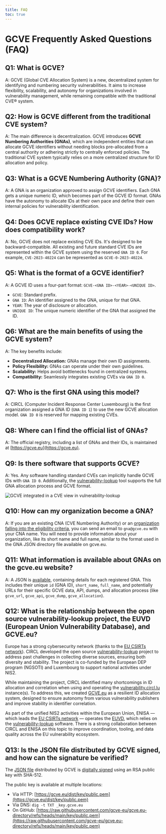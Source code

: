 ```yaml
---
title: FAQ
toc: true
---
```


# GCVE Frequently Asked Questions (FAQ)

## **Q1: What is GCVE?**

A: GCVE (Global CVE Allocation System) is a new, decentralized system for identifying and numbering security vulnerabilities. It aims to increase flexibility, scalability, and autonomy for organizations involved in vulnerability management, while remaining compatible with the traditional CVE® system.

## **Q2: How is GCVE different from the traditional CVE system?**

A: The main difference is decentralization. GCVE introduces **GCVE Numbering Authorities (GNAs)**, which are independent entities that can allocate GCVE identifiers without needing blocks pre-allocated from a central authority or adhering strictly to centrally enforced policies. The traditional CVE system typically relies on a more centralized structure for ID allocation and policy.

## **Q3: What is a GCVE Numbering Authority (GNA)?**

A: A GNA is an organization approved to assign GCVE identifiers. Each GNA gets a unique numeric ID, which becomes part of the GCVE ID format. GNAs have the autonomy to allocate IDs at their own pace and define their own internal policies for vulnerability identification.

## **Q4: Does GCVE replace existing CVE IDs? How does compatibility work?**

A: No, GCVE does not replace existing CVE IDs. It's designed to be backward-compatible. All existing and future standard CVE IDs are represented within the GCVE system using the reserved `GNA ID 0`. For example, `CVE-2023-40224` can be represented as `GCVE-0-2023-40224`.

## **Q5: What is the format of a GCVE identifier?**

A: A GCVE ID uses a four-part format: `GCVE-<GNA ID>-<YEAR>-<UNIQUE ID>`.
*   `GCVE`: Standard prefix.
*   `GNA ID`: An identifier assigned to the GNA, unique for that GNA.
*   `YEAR`: The year of disclosure or allocation.
*   `UNIQUE ID`: The unique numeric identifier of the GNA that assigned the ID.

## **Q6: What are the main benefits of using the GCVE system?**

A: The key benefits include:
*   **Decentralized Allocation:** GNAs manage their own ID assignments.
*   **Policy Flexibility:** GNAs can operate under their own guidelines.
*   **Scalability:** Helps avoid bottlenecks found in centralized systems.
*   **Compatibility:** Seamlessly integrates existing CVEs via `GNA ID 0`.

## **Q7: Who is the first GNA using this model?**

A: CIRCL (Computer Incident Response Center Luxembourg) is the first organization assigned a GNA ID (`GNA ID 1`) to use the new GCVE allocation model. `GNA ID 0` is reserved for mapping existing CVEs.

## **Q8: Where can I find the official list of GNAs?**

A: The official registry, including a list of GNAs and their IDs, is maintained at [https://gcve.eu](https://gcve.eu).

## **Q9: Is there software that supports GCVE?**

A: Yes. Any software handling standard CVEs can implicitly handle GCVE IDs with `GNA ID 0`. Additionally, the [vulnerability-lookup](https://www.vulnerability-lookup.org) tool supports the full GNA allocation process and GCVE format.

![GCVE integrated in a CVE view in vulnerability-lookup](/images/usage.png)

## **Q10: How can my organization become a GNA?**

A: If you are an existing CNA (CVE Numbering Authority) or an [organization falling into the eligibility criteria](https://gcve.eu/about/#eligibility-and-process-to-obtain-a-gna-id), you can send an email to `gna@gcve.eu` with your CNA name. You will need to provide information about your organization, like its short name and full name, similar to the format used in the GNA JSON directory file available on gcve.eu.

## **Q11: What information is available about GNAs on the gcve.eu website?**

A: A JSON is [available](https://gcve.eu/dist/gcve.json), containing details for each registered GNA. This includes their unique `id` (GNA ID), `short_name`, `full_name`, and potentially URLs for their specific GCVE data, API, dumps, and allocation process (like `gcve_url`, `gcve_api`, `gcve_dump`, `gcve_allocation`).

## **Q12: What is the relationship between the open source vulnerability-lookup project, the EUVD (European Union Vulnerability Database), and GCVE.eu?**

Europe has a strong cybersecurity network (thanks to the [EU CSIRTs network](https://csirtsnetwork.eu/)). CIRCL developed the open source [vulnerability-lookup](https://www.vulnerability-lookup.org/) project to address past challenges in collecting diverse sources, ensuring both diversity and stability. The project is co-funded by the European DEP program (NGSOTI) and Luxembourg to support national activities under NIS2.

While maintaining the project, CIRCL identified many shortcomings in ID allocation and correlation when using and operating the [vulnerability.circl.lu](https://vulnerability.circl.lu/) instance(s). To address this, we created [GCVE.eu](https://gcve.eu) as a resilient ID allocation system, designed to ensure autonomy from various vulnerability publishers and improve stability in identifier correlation.

As part of the unified NIS2 activities within the European Union, ENISA — which leads the [EU CSIRTs network](https://csirtsnetwork.eu/) — operates the [EUVD](https://euvd.enisa.europa.eu/), which relies on the [vulnerability-lookup](https://euvd.enisa.europa.eu/faq) software. There is a strong collaboration between CIRCL and ENISA on this topic to improve coordination, tooling, and data quality across the EU vulnerability ecosystem.

## **Q13: Is the JSON file distributed by GCVE signed, and how can the signature be verified?**

The [JSON file](https://gcve.eu/dist/gcve.json) distributed by GCVE is [digitally signed](https://gcve.eu/dist/gcve.json.sigsha512) using an RSA public key with SHA-512.

The public key is available at multiple locations:

- Via HTTP: [https://gcve.eu/dist/key/public.pem](https://gcve.eu/dist/key/public.pem)
- Via DNS: `dig -t TXT _key.gcve.eu`
- On GitHub: [https://raw.githubusercontent.com/gcve-eu/gcve.eu-directory/refs/heads/main/key/public.pem](https://raw.githubusercontent.com/gcve-eu/gcve.eu-directory/refs/heads/main/key/public.pem)

